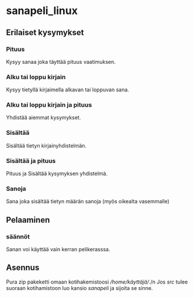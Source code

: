 # sanapeli_linux
## Erilaiset kysymykset
### Pituus
Kysyy sanaa joka täyttää pituus vaatimuksen.
### Alku tai loppu kirjain 
Kysyy tietyllä kirjaimella alkavan tai loppuvan sana.
### Alku tai loppu kirjain ja pituus
Yhdistää aiemmat kysymykset.
### Sisältää
Sisältää tietyn kirjainyhdistelmän.
### Sisältää ja pituus
Pituus ja Sisältää kysymyksen yhdistelmä. 
### Sanoja
Sana joka sisältää tietyn määrän sanoja (myös oikealta vasemmalle)
## Pelaaminen
### säännöt 
Sanan voi käyttää vain kerran pelikerasssa.
## Asennus
Pura zip pakeketti omaan kotihakemistoosi */home/käyttäjä/*./n
Jos *src* tulee suoraan kotihamistoon luo kansio *sanapeli* ja sijoita se sinne.
